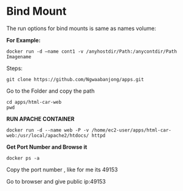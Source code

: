 # Bind Mount
The run options for bind mounts is same as names volume:

**For Example:**
```
docker run -d –name cont1 -v /anyhostdir/Path:/anycontdir/Path Imagename
```
Steps:
```
git clone https://github.com/Ngwaabanjong/apps.git
```

Go to the Folder and copy the path
```
cd apps/html-car-web
pwd
```

**RUN APACHE CONTAINER**
```
docker run -d --name web -P -v /home/ec2-user/apps/html-car-web:/usr/local/apache2/htdocs/ httpd
```

**Get Port Number and Browse it**
```
docker ps -a
```

Copy the port number , like for me its 49153

Go to browser and give public ip:49153
